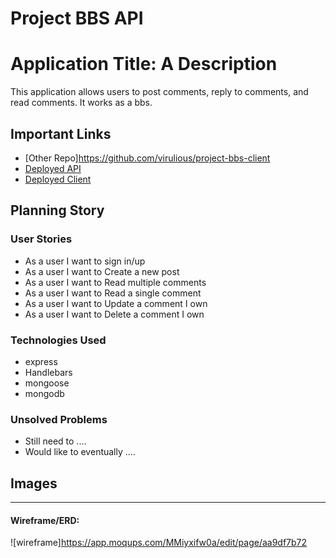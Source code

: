 # Project BBS API

# Application Title: A Description

This application allows users to
post comments, reply to comments,
and read comments. It works as a
bbs.

## Important Links

- [Other Repo]https://github.com/virulious/project-bbs-client
- [Deployed API](www.link.com)
- [Deployed Client](www.link.com)

## Planning Story



### User Stories

- As a user I want to sign in/up
- As a user I want to Create a new post
- As a user I want to Read multiple comments
- As a user I want to Read a single comment
- As a user I want to Update a comment I own
- As a user I want to Delete a comment I own

### Technologies Used

- express
- Handlebars
- mongoose
- mongodb

### Unsolved Problems

- Still need to ....
- Would like to eventually ....

## Images

---

#### Wireframe/ERD:
![wireframe]https://app.moqups.com/MMiyxifw0a/edit/page/aa9df7b72
